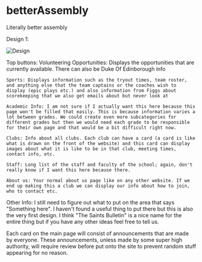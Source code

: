 # betterAssembly
Literally better assembly

Design 1:

![Design](https://raw.githubusercontent.com/l-God-l/betterAssembly/master/Design%201%20(James).jpg?token=ANZDT33336TESYG2C4ONKMS6YM2SW)

Top buttons:
Volunteering Opportunities: Displays the opportunities that are currently available. There can also be Duke Of Edinborough info

    Sports: Displays information such as the tryout times, team roster, and anything else that the team captains or the coaches wish to display (epic plays etc.) and also information from Figgs about scorekeeping that we also get emails about but never look at

    Academic Info: I am not sure if I actually want this here because this page won't be filled that easily. This is because information varies a lot between grades. We could create even more subcategories for different grades but then we would need each grade to be responsible for their own page and that would be a bit difficult right now.

    Clubs: Info about all clubs. Each club can have a card (a card is like what is drawn on the front of the website) and this card can display images about what it is like to be in that club, meeting times, contact info, etc.

    Staff: Long list of the staff and faculty of the school; again, don't really know if I want this here because there.

    About us: Your normal about us page like on any other website. If we end up making this a club we can display our info about how to join, who to contact etc.
    
Other Info:
I still need to figure out what to put on the area that says "Something here". I haven't found a useful thing to put there but this is also the very first design. I think "The Saints Bulletin" is a nice name for the entire thing but if you have any other ideas feel free to tell us.

Each card on the main page will consist of announcements that are made by everyone. These announcements, unless made by some super high authority, will require review before put onto the site to prevent random stuff appearing for no reason.

